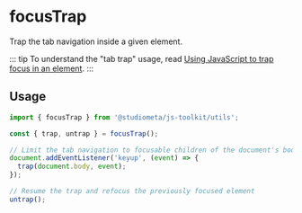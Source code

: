 # focusTrap

Trap the tab navigation inside a given element.

::: tip
To understand the "tab trap" usage, read [Using JavaScript to trap focus in an element](https://hiddedevries.nl/en/blog/2017-01-29-using-javascript-to-trap-focus-in-an-element).
:::

## Usage

```js
import { focusTrap } from '@studiometa/js-toolkit/utils';

const { trap, untrap } = focusTrap();

// Limit the tab navigation to focusable children of the document's body
document.addEventListener('keyup', (event) => {
  trap(document.body, event);
});

// Resume the trap and refocus the previously focused element
untrap();
```

